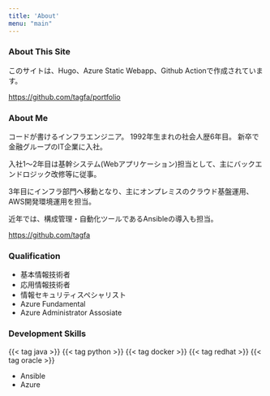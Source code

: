 ```yaml
---
title: 'About'
menu: "main"
---
```


### About This Site
このサイトは、Hugo、Azure Static Webapp、Github Actionで作成されています。

https://github.com/tagfa/portfolio

### About Me
コードが書けるインフラエンジニア。
1992年生まれの社会人歴6年目。
新卒で金融グループのIT企業に入社。

入社1～2年目は基幹システム(Webアプリケーション)担当として、主にバックエンドロジック改修等に従事。

3年目にインフラ部門へ移動となり、主にオンプレミスのクラウド基盤運用、AWS開発環境運用を担当。

近年では、構成管理・自動化ツールであるAnsibleの導入も担当。

https://github.com/tagfa

### Qualification
- 基本情報技術者
- 応用情報技術者
- 情報セキュリティスペシャリスト
- Azure Fundamental
- Azure Administrator Assosiate


### Development Skills
{{< tag java >}}
{{< tag python >}}
{{< tag docker >}}
{{< tag redhat >}}
{{< tag oracle >}}
- Ansible
- Azure
